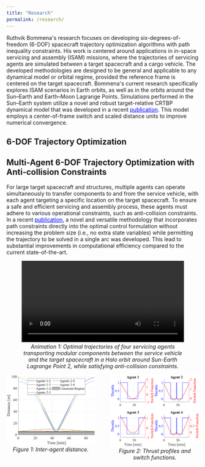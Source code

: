 ```yaml
---
title: "Research"
permalink: /research/
---
```


Ruthvik Bommena's research focuses on developing six-degrees-of-freedom (6-DOF) spacecraft trajectory optimization algorithms with path inequality constraints. His work is centered around applications in in-space servicing and assembly (ISAM) missions, where the trajectories of servicing agents are simulated between a target spacecraft and a cargo vehicle. The developed methodologies are designed to be general and applicable to any dynamical model or orbital regime, provided the reference frame is centered on the target spacecraft. Bommena's current research specifically explores ISAM scenarios in Earth orbits, as well as in the orbits around the Sun–Earth and Earth–Moon Lagrange Points. Simulations performed in the Sun–Earth system utilize a novel and robust target-relative CRTBP dynamical model that was developed in a recent <a href="https://link.springer.com/article/10.1007/s40295-024-00470-7" target="_blank" style="color:blue">publication</a>. This model employs a center-of-frame switch and scaled distance units to improve numerical convergence.

## 6-DOF Trajectory Optimization



## Multi-Agent 6-DOF Trajectory Optimization with Anti-collision Constraints
For large target spacecraft and structures, multiple agents can operate simultaneously to transfer components to and from the service vehicle, with each agent targeting a specific location on the target spacecraft. To ensure a safe and efficient servicing and assembly process, these agents must adhere to various operational constraints, such as anti-collision constraints. In a recent <a href="https://link.springer.com/article/10.1007/s40295-024-00470-7" target="_blank" style="color:blue">publication</a>, a novel and versatile methodology that incorporates path constraints directly into the optimal control formulation without increasing the problem size (i.e., no extra state variables) while permitting the trajectory to be solved in a single arc was developed. This lead to substantial improvements in computational efficiency compared to the current state-of-the-art. 

<!-- Video Section -->
<figure>
  <video width="100%" controls>
    <source src="/assets/videos/CRTBP_4S_Animation.mp4" type="video/mp4">
    Your browser does not support the video tag.
  </video>
  <figcaption style="text-align: center; font-style: italic;">
    Animation 1: Optimal trajectories of four servicing agents transporting modular components between the service vehicle and the target spacecraft in a Halo orbit around Sun-Earth Lagrange Point 2, while satisfying anti-collision constraints.
  </figcaption>
</figure>

<!-- Side-by-Side Figures -->
<div style="display: flex; justify-content: center; gap: 40px; flex-wrap: wrap; margin-top: 0;">
  <figure style="flex: 1; max-width: 500px; display: flex; flex-direction: column; align-items: center; margin: 0;">
    <img src="/assets/images/Distance4S.png" alt="Figure 1" style="width: 100%;" />
    <figcaption style="text-align: center; font-style: italic; margin-top: 0.2em;">Figure 1: Inter-agent distance.</figcaption>
  </figure>

  <figure style="flex: 1; max-width: 500px; display: flex; flex-direction: column; align-items: center; margin: 0;">
    <img src="/assets/images/TPSF4S.png" alt="Figure 2" style="width: 100%;" />
    <figcaption style="text-align: center; font-style: italic; margin-top: 0.2em;">Figure 2: Thrust profiles and switch functions.</figcaption>
  </figure>
</div>
